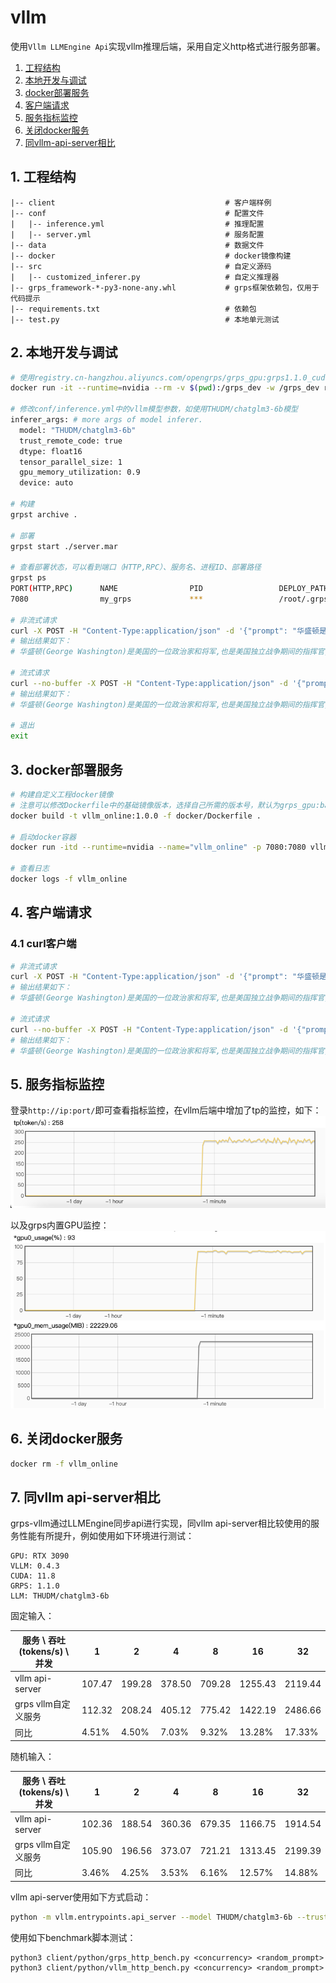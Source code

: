 # vllm

使用```Vllm LLMEngine Api```实现vllm推理后端，采用自定义http格式进行服务部署。

1. [工程结构](#1-工程结构)
2. [本地开发与调试](#2-本地开发与调试)
3. [docker部署服务](#3-docker部署服务)
4. [客户端请求](#4-客户端请求)
5. [服务指标监控](#5-服务指标监控)
6. [关闭docker服务](#6-关闭docker服务)
7. [同vllm-api-server相比](#7-同vllm-api-server相比)

## 1. 工程结构

```text
|-- client                                      # 客户端样例
|-- conf                                        # 配置文件
|   |-- inference.yml                           # 推理配置
|   |-- server.yml                              # 服务配置
|-- data                                        # 数据文件
|-- docker                                      # docker镜像构建
|-- src                                         # 自定义源码
|   |-- customized_inferer.py                   # 自定义推理器
|-- grps_framework-*-py3-none-any.whl           # grps框架依赖包，仅用于代码提示
|-- requirements.txt                            # 依赖包
|-- test.py                                     # 本地单元测试
```

## 2. 本地开发与调试

```bash
# 使用registry.cn-hangzhou.aliyuncs.com/opengrps/grps_gpu:grps1.1.0_cuda11.8_cudnn8.6_vllm0.4.3_py3.10镜像
docker run -it --runtime=nvidia --rm -v $(pwd):/grps_dev -w /grps_dev registry.cn-hangzhou.aliyuncs.com/opengrps/grps_gpu:grps1.1.0_cuda11.8_cudnn8.6_vllm0.4.3_py3.10 bash

# 修改conf/inference.yml中的vllm模型参数，如使用THUDM/chatglm3-6b模型
inferer_args: # more args of model inferer.
  model: "THUDM/chatglm3-6b"
  trust_remote_code: true
  dtype: float16
  tensor_parallel_size: 1
  gpu_memory_utilization: 0.9
  device: auto

# 构建
grpst archive .

# 部署
grpst start ./server.mar

# 查看部署状态，可以看到端口（HTTP,RPC）、服务名、进程ID、部署路径
grpst ps
PORT(HTTP,RPC)      NAME                PID                 DEPLOY_PATH
7080                my_grps             ***                 /root/.grps/my_grps

# 非流式请求
curl -X POST -H "Content-Type:application/json" -d '{"prompt": "华盛顿是谁? ", "temperature": 0.1, "top_p": 0.5, "max_tokens": 4096}' 'http://127.0.0.1:7080/generate'
# 输出结果如下：
# 华盛顿(George Washington)是美国的一位政治家和将军,也是美国独立战争期间的指挥官,还是美国第一任总统。他出生于1732年,逝世于1799年。他被认为是美国历史上最伟大的领袖之一,因为他在美国革命战争期间的英勇行为和后来的政治领导能力。他建立了许多重要的政治制度和政策,对美国的发展和进步做出了巨大贡献。

# 流式请求
curl --no-buffer -X POST -H "Content-Type:application/json" -d '{"prompt": "华盛顿是谁? ", "temperature": 0.1, "top_p": 0.5, "max_tokens": 4096}' 'http://127.0.0.1:7080/generate?streaming=true'
# 输出结果如下：
# 华盛顿(George Washington)是美国的一位政治家和将军,也是美国独立战争期间的指挥官,还是美国第一任总统。他出生于1732年,逝世于1799年。他被认为是美国历史上最伟大的领袖之一,因为他在美国革命战争期间的英勇行为和后来的政治领导能力。他建立了许多重要的政治制度和政策,对美国的发展和进步做出了巨大贡献。

# 退出
exit
```

## 3. docker部署服务

```bash
# 构建自定义工程docker镜像
# 注意可以修改Dockerfile中的基础镜像版本，选择自己所需的版本号，默认为grps_gpu:base镜像
docker build -t vllm_online:1.0.0 -f docker/Dockerfile .

# 启动docker容器
docker run -itd --runtime=nvidia --name="vllm_online" -p 7080:7080 vllm_online:1.0.0

# 查看日志
docker logs -f vllm_online
```

## 4. 客户端请求

### 4.1 curl客户端

```bash
# 非流式请求
curl -X POST -H "Content-Type:application/json" -d '{"prompt": "华盛顿是谁? ", "temperature": 0.1, "top_p": 0.5, "max_tokens": 4096}' 'http://127.0.0.1:7080/generate'
# 输出结果如下：
# 华盛顿(George Washington)是美国的一位政治家和将军,也是美国独立战争期间的指挥官,还是美国第一任总统。他出生于1732年,逝世于1799年。他被认为是美国历史上最伟大的领袖之一,因为他在美国革命战争期间的英勇行为和后来的政治领导能力。他建立了许多重要的政治制度和政策,对美国的发展和进步做出了巨大贡献。

# 流式请求
curl --no-buffer -X POST -H "Content-Type:application/json" -d '{"prompt": "华盛顿是谁? ", "temperature": 0.1, "top_p": 0.5, "max_tokens": 4096}' 'http://127.0.0.1:7080/generate?streaming=true'
# 输出结果如下：
# 华盛顿(George Washington)是美国的一位政治家和将军,也是美国独立战争期间的指挥官,还是美国第一任总统。他出生于1732年,逝世于1799年。他被认为是美国历史上最伟大的领袖之一,因为他在美国革命战争期间的英勇行为和后来的政治领导能力。他建立了许多重要的政治制度和政策,对美国的发展和进步做出了巨大贡献。
```

## 5. 服务指标监控

登录```http://ip:port/```即可查看指标监控，在vllm后端中增加了tp的监控，如下：<br>
![tp_monitor.png](data/tp_monitor.png)<br>

以及grps内置GPU监控：<br>
![gpu_monitor.png](data/gpu_monitor.png)

## 6. 关闭docker服务

```bash
docker rm -f vllm_online
```

## 7. 同vllm api-server相比

grps-vllm通过LLMEngine同步api进行实现，同vllm api-server相比较使用的服务性能有所提升，例如使用如下环境进行测试：

```
GPU: RTX 3090
VLLM: 0.4.3
CUDA: 11.8
GRPS: 1.1.0
LLM: THUDM/chatglm3-6b
```

固定输入：

| 服务 \ 吞吐(tokens/s) \ 并发 | 1      | 2      | 4      | 8      | 16      | 32      |
|------------------------|--------|--------|--------|--------|---------|---------|
| vllm api-server        | 107.47 | 199.28 | 378.50 | 709.28 | 1255.43 | 2119.44 |
| grps vllm自定义服务         | 112.32 | 208.24 | 405.12 | 775.42 | 1422.19 | 2486.66 |
| 同比                     | 4.51%  | 4.50%  | 7.03%  | 9.32%  | 13.28%  | 17.33%  | 

随机输入：

| 服务 \ 吞吐(tokens/s) \ 并发 | 1      | 2      | 4      | 8      | 16      | 32      |
|------------------------|--------|--------|--------|--------|---------|---------|
| vllm api-server        | 102.36 | 188.54 | 360.36 | 679.35 | 1166.75 | 1914.54 |
| grps vllm自定义服务         | 105.90 | 196.56 | 373.07 | 721.21 | 1313.45 | 2199.39 |
| 同比                     | 3.46%  | 4.25%  | 3.53%  | 6.16%  | 12.57%  | 14.88%  | 

vllm api-server使用如下方式启动：

```bash
python -m vllm.entrypoints.api_server --model THUDM/chatglm3-6b --trust-remote-code --port 7080
```

使用如下benchmark脚本测试：

```
python3 client/python/grps_http_bench.py <concurrency> <random_prompt>
python3 client/python/vllm_http_bench.py <concurrency> <random_prompt>
```
